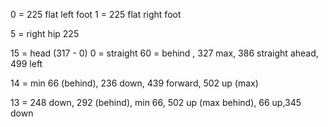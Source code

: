 0 = 225 flat left foot
1 = 225 flat right foot


5 = right hip 225 



15 = head (317 - 0) 0 = straight   60 = behind , 327 max, 386 straight ahead, 499 left


14 = min 66 (behind), 236 down, 439 forward, 502 up (max)

13 = 248 down, 292 (behind), min 66, 502 up (max behind), 
      66 up,345 down





